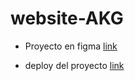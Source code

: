 # website-AKG
- Proyecto en figma
[link](https://www.figma.com/file/uk4yvSx3blrGc8UK8GBx3s/Free-Fashion-Website-Design?node-id=3%3A9)

- deploy del proyecto 
[link](htpps://santy-ramirez.github.io/website-AKG/)
